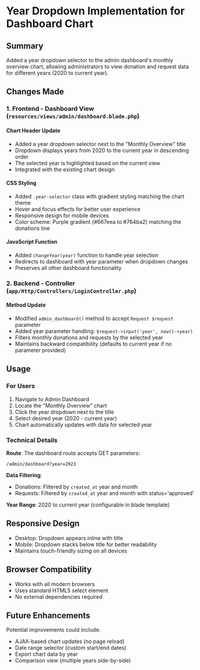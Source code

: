 # Year Dropdown Implementation for Dashboard Chart

## Summary

Added a year dropdown selector to the admin dashboard's monthly overview chart, allowing administrators to view donation and request data for different years (2020 to current year).

## Changes Made

### 1. Frontend - Dashboard View (`resources/views/admin/dashboard.blade.php`)

#### Chart Header Update

-   Added a year dropdown selector next to the "Monthly Overview" title
-   Dropdown displays years from 2020 to the current year in descending order
-   The selected year is highlighted based on the current view
-   Integrated with the existing chart design

#### CSS Styling

-   Added `.year-selector` class with gradient styling matching the chart theme
-   Hover and focus effects for better user experience
-   Responsive design for mobile devices
-   Color scheme: Purple gradient (#667eea to #764ba2) matching the donations line

#### JavaScript Function

-   Added `changeYear(year)` function to handle year selection
-   Redirects to dashboard with year parameter when dropdown changes
-   Preserves all other dashboard functionality

### 2. Backend - Controller (`app/Http/Controllers/LoginController.php`)

#### Method Update

-   Modified `admin_dashboard()` method to accept `Request $request` parameter
-   Added year parameter handling: `$request->input('year', now()->year)`
-   Filters monthly donations and requests by the selected year
-   Maintains backward compatibility (defaults to current year if no parameter provided)

## Usage

### For Users

1. Navigate to Admin Dashboard
2. Locate the "Monthly Overview" chart
3. Click the year dropdown next to the title
4. Select desired year (2020 - current year)
5. Chart automatically updates with data for selected year

### Technical Details

**Route**: The dashboard route accepts GET parameters:

```
/admin/dashboard?year=2023
```

**Data Filtering**:

-   Donations: Filtered by `created_at` year and month
-   Requests: Filtered by `created_at` year and month with status='approved'

**Year Range**: 2020 to current year (configurable in blade template)

## Responsive Design

-   Desktop: Dropdown appears inline with title
-   Mobile: Dropdown stacks below title for better readability
-   Maintains touch-friendly sizing on all devices

## Browser Compatibility

-   Works with all modern browsers
-   Uses standard HTML5 select element
-   No external dependencies required

## Future Enhancements

Potential improvements could include:

-   AJAX-based chart updates (no page reload)
-   Date range selector (custom start/end dates)
-   Export chart data by year
-   Comparison view (multiple years side-by-side)
